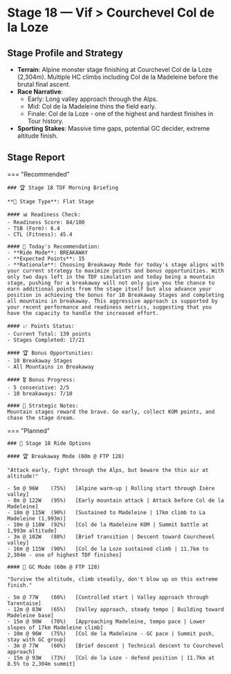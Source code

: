 # Stage 18 — Vif > Courchevel Col de la Loze

## Stage Profile and Strategy

- **Terrain**: Alpine monster stage finishing at Courchevel Col de la Loze (2,304m). Multiple HC climbs including Col de la Madeleine before the brutal final ascent.
- **Race Narrative**:
	- Early: Long valley approach through the Alps.
	- Mid: Col de la Madeleine thins the field early.
	- Finale: Col de la Loze - one of the highest and hardest finishes in Tour history.
- **Sporting Stakes**: Massive time gaps, potential GC decider, extreme altitude finish.

## Stage Report

=== "Recommended"

	### 🏆 Stage 18 TDF Morning Briefing

	**🏁 Stage Type**: Flat Stage

	#### 📊 Readiness Check:
	- Readiness Score: 84/100
	- TSB (Form): 6.4
	- CTL (Fitness): 45.4

	#### 🎯 Today's Recommendation:
	- **Ride Mode**: BREAKAWAY
	- **Expected Points**: 15
	- **Rationale**: Choosing Breakaway Mode for today's stage aligns with your current strategy to maximize points and bonus opportunities. With only two days left in the TDF simulation and today being a mountain stage, pushing for a breakaway will not only give you the chance to earn additional points from the stage itself but also advance your position in achieving the bonus for 10 Breakaway Stages and completing all mountains in breakaway. This aggressive approach is supported by your recent performance and readiness metrics, suggesting that you have the capacity to handle the increased effort.

	#### 📈 Points Status:
	- Current Total: 139 points
	- Stages Completed: 17/21

	#### 🏆 Bonus Opportunities:
	- 10 Breakaway Stages
	- All Mountains in Breakaway

	#### 🎖️ Bonus Progress:
	- 5 consecutive: 2/5
	- 10 breakaways: 7/10

	#### 📝 Strategic Notes:
	Mountain stages reward the brave. Go early, collect KOM points, and chase the stage dream.
=== "Planned"

	### 🚴 Stage 18 Ride Options

	#### 🏆 Breakaway Mode (60m @ FTP 128)
	
	"Attack early, fight through the Alps, but beware the thin air at altitude!"

	- 5m @ 96W    (75%)   [Alpine warm-up | Rolling start through Isère valley]
	- 8m @ 122W   (95%)   [Early mountain attack | Attack before Col de la Madeleine]
	- 18m @ 115W  (90%)   [Sustained to Madeleine | 17km climb to La Madeleine (1,993m)]
	- 10m @ 118W  (92%)   [Col de la Madeleine KOM | Summit battle at 1,993m altitude]
	- 3m @ 102W   (80%)   [Brief transition | Descent toward Courchevel valley]
	- 16m @ 115W  (90%)   [Col de la Loze sustained climb | 11.7km to 2,304m - one of highest TDF finishes]
	
	#### 🦺 GC Mode (60m @ FTP 128)

	"Survive the altitude, climb steadily, don't blow up on this extreme finish."

	- 5m @ 77W    (60%)   [Controlled start | Valley approach through Tarentaise]
	- 12m @ 83W   (65%)   [Valley approach, steady tempo | Building toward Madeleine base]
	- 15m @ 90W   (70%)   [Approaching Madeleine, tempo pace | Lower slopes of 17km Madeleine climb]
	- 10m @ 96W   (75%)   [Col de la Madeleine - GC pace | Summit push, stay with GC group]
	- 3m @ 77W    (60%)   [Brief descent | Technical descent to Courchevel approach]
	- 15m @ 93W   (73%)   [Col de la Loze - defend position | 11.7km at 8.5% to 2,304m summit]
